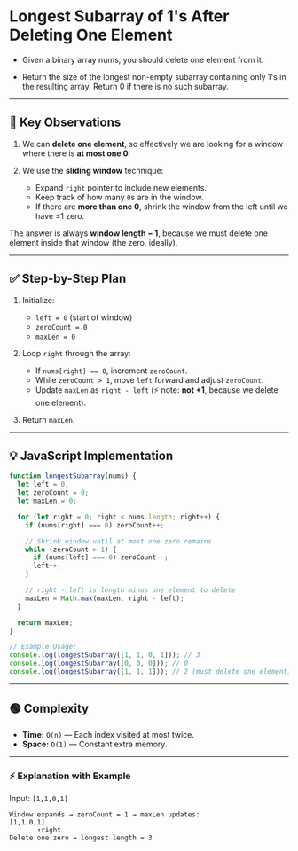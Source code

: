 # Longest Subarray of 1's After Deleting One Element

- Given a binary array nums, you should delete one element from it.

- Return the size of the longest non-empty subarray containing only 1's in the resulting array. Return 0 if there is no such subarray.

---

## 🔑 Key Observations

1. We can **delete one element**, so effectively we are looking for a window where there is **at most one 0**.
2. We use the **sliding window** technique:

   - Expand `right` pointer to include new elements.
   - Keep track of how many `0`s are in the window.
   - If there are **more than one 0**, shrink the window from the left until we have ≤1 zero.

The answer is always **window length − 1**,
because we must delete one element inside that window (the zero, ideally).

---

## ✅ Step-by-Step Plan

1. Initialize:

   - `left = 0` (start of window)
   - `zeroCount = 0`
   - `maxLen = 0`

2. Loop `right` through the array:

   - If `nums[right] == 0`, increment `zeroCount`.
   - While `zeroCount > 1`, move `left` forward and adjust `zeroCount`.
   - Update `maxLen` as `right - left` (⚡ note: **not +1**, because we delete one element).

3. Return `maxLen`.

---

## 💡 JavaScript Implementation

```javascript
function longestSubarray(nums) {
  let left = 0;
  let zeroCount = 0;
  let maxLen = 0;

  for (let right = 0; right < nums.length; right++) {
    if (nums[right] === 0) zeroCount++;

    // Shrink window until at most one zero remains
    while (zeroCount > 1) {
      if (nums[left] === 0) zeroCount--;
      left++;
    }

    // right - left is length minus one element to delete
    maxLen = Math.max(maxLen, right - left);
  }

  return maxLen;
}

// Example Usage:
console.log(longestSubarray([1, 1, 0, 1])); // 3
console.log(longestSubarray([0, 0, 0])); // 0
console.log(longestSubarray([1, 1, 1])); // 2 (must delete one element)
```

---

## 🟢 Complexity

- **Time:** `O(n)` — Each index visited at most twice.
- **Space:** `O(1)` — Constant extra memory.

---

### ⚡ Explanation with Example

Input: `[1,1,0,1]`

```
Window expands → zeroCount = 1 → maxLen updates:
[1,1,0,1]
       ↑right
Delete one zero → longest length = 3
```
